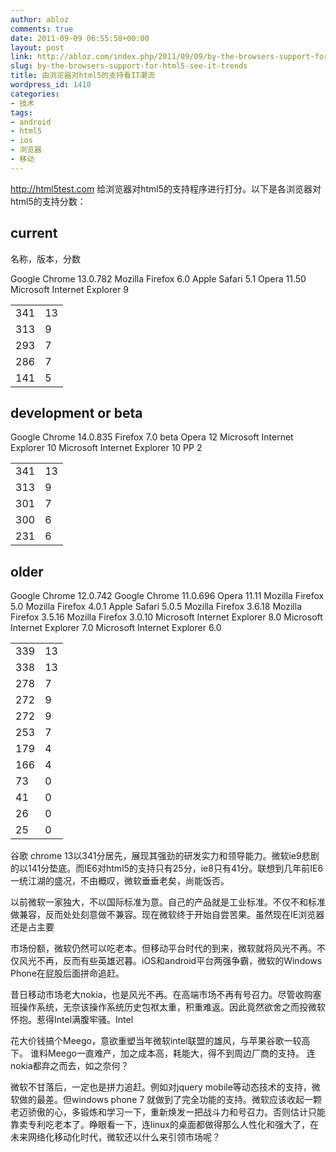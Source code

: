 ```yaml
---
author: abloz
comments: true
date: 2011-09-09 06:55:58+00:00
layout: post
link: http://abloz.com/index.php/2011/09/09/by-the-browsers-support-for-html5-see-it-trends/
slug: by-the-browsers-support-for-html5-see-it-trends
title: 由浏览器对html5的支持看IT潮流
wordpress_id: 1410
categories:
- 技术
tags:
- android
- html5
- ios
- 浏览器
- 移动
---
```


http://html5test.com 给浏览器对html5的支持程序进行打分。以下是各浏览器对html5的支持分数：


## current


名称，版本，分数
<table >
<tbody >
<tr >
Google Chrome
13.0.782

<td >341
</td>

<td >13
</td>
</tr>
<tr >
Mozilla Firefox
6.0

<td >313
</td>

<td >9
</td>
</tr>
<tr >
Apple Safari
5.1

<td >293
</td>

<td >7
</td>
</tr>
<tr >
Opera
11.50

<td >286
</td>

<td >7
</td>
</tr>
<tr >
Microsoft Internet Explorer
9

<td >141
</td>

<td >5
</td>
</tr>
</tbody>
</table>


## development or beta


<table >
<tbody >
<tr >
Google Chrome
14.0.835

<td >341
</td>

<td >13
</td>
</tr>
<tr >
Firefox
7.0 beta

<td >313
</td>

<td >9
</td>
</tr>
<tr >
Opera
12

<td >301
</td>

<td >7
</td>
</tr>
<tr >
Microsoft Internet Explorer
10

<td >300
</td>

<td >6
</td>
</tr>
<tr >
Microsoft Internet Explorer
10 PP 2

<td >231
</td>

<td >6
</td>
</tr>
</tbody>
</table>


## older


<table >
<tbody >
<tr >
Google Chrome
12.0.742

<td >339
</td>

<td >13
</td>
</tr>
<tr >
Google Chrome
11.0.696

<td >338
</td>

<td >13
</td>
</tr>
<tr >
Opera
11.11

<td >278
</td>

<td >7
</td>
</tr>
<tr >
Mozilla Firefox
5.0

<td >272
</td>

<td >9
</td>
</tr>
<tr >
Mozilla Firefox
4.0.1

<td >272
</td>

<td >9
</td>
</tr>
<tr >
Apple Safari
5.0.5

<td >253
</td>

<td >7
</td>
</tr>
<tr >
Mozilla Firefox
3.6.18

<td >179
</td>

<td >4
</td>
</tr>
<tr >
Mozilla Firefox
3.5.16

<td >166
</td>

<td >4
</td>
</tr>
<tr >
Mozilla Firefox
3.0.10

<td >73
</td>

<td >0
</td>
</tr>
<tr >
Microsoft Internet Explorer
8.0

<td >41
</td>

<td >0
</td>
</tr>
<tr >
Microsoft Internet Explorer
7.0

<td >26
</td>

<td >0
</td>
</tr>
<tr >
Microsoft Internet Explorer
6.0

<td >25
</td>

<td >0
</td>
</tr>
</tbody>
</table>
谷歌 chrome 13以341分居先，展现其强劲的研发实力和领导能力。微软ie9悲剧的以141分垫底。而IE6对html5的支持只有25分，ie8只有41分。联想到几年前IE6一统江湖的盛况，不由概叹，微软垂垂老矣，尚能饭否。

以前微软一家独大，不以国际标准为意。自己的产品就是工业标准。不仅不和标准做兼容，反而处处刻意做不兼容。现在微软终于开始自尝苦果。虽然现在IE浏览器还是占主要

市场份额，微软仍然可以吃老本。但移动平台时代的到来，微软就将风光不再。不仅风光不再，反而有些英雄迟暮。iOS和android平台两强争霸，微软的Windows Phone在屁股后面拼命追赶。

昔日移动市场老大nokia，也是风光不再。在高端市场不再有号召力。尽管收购塞班操作系统，无奈该操作系统历史包袱太重，积重难返。因此竟然欲舍之而投微软怀抱。惹得Intel满腹牢骚。Intel

花大价钱搞个Meego，意欲重塑当年微软intel联盟的雄风，与苹果谷歌一较高下。 谁料Meego一直难产，加之成本高，耗能大，得不到周边厂商的支持。 连nokia都弃之而去，如之奈何？



微软不甘落后，一定也是拼力追赶。例如对jquery mobile等动态技术的支持，微软做的最差。但windows phone 7 就做到了完全功能的支持。微软应该收起一颗老迈骄傲的心，多锻炼和学习一下，重新焕发一把战斗力和号召力。否则估计只能靠卖专利吃老本了。睁眼看一下，连linux的桌面都做得那么人性化和强大了，在未来网络化移动化时代，微软还以什么来引领市场呢？








